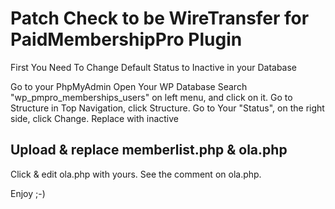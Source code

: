 # Patch Check to be WireTransfer for PaidMembershipPro Plugin

First You Need To Change Default Status to Inactive in your Database

Go to your PhpMyAdmin
Open Your WP Database
Search "wp_pmpro_memberships_users" on left menu, and click on it.
Go to Structure in Top Navigation, click Structure.
Go to Your "Status", on the right side, click Change.
Replace with inactive

Upload & replace memberlist.php & ola.php
----------------------------
Click & edit ola.php with yours. 
See the comment on ola.php.

Enjoy ;-)
